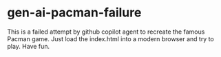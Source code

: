 # gen-ai-pacman-failure
This is a failed attempt by github copilot agent to recreate the famous Pacman game.
Just load the index.html into a modern browser and try to play.
Have fun.
